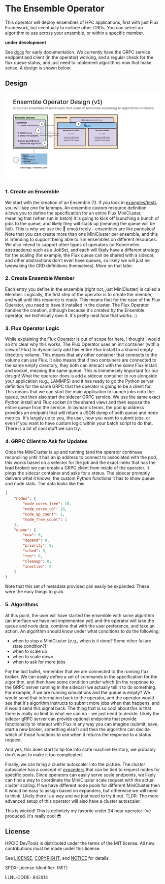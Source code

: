 # The Ensemble Operator

This operator will deploy ensembles of HPC applications, first with just Flux Framework, but eventually to include other CRDs. You can select an algorithm to use across your ensemble, or within a specific member.

**under development**

See [docs](docs) for early documentation. We currently have the GRPC service endpoint and client (in the operator) working, and a regular check for the flux queue status, and just need to implement algorithms now that make sense. A design is shown below.

## Design

![docs/img/design.png](docs/img/design.png)

### 1. Create an Ensemble

We start with the creation of an Ensemble (1). If you look in [examples/tests](examples/tests) you will see one for lammps. An ensemble custom resource definition allows you to define the specification for an entire Flux MiniCluster, meaning that (when run in batch) it is going to kick off launching a bunch of jobs to the queue, and likely they will stack up (meaning the queue will be full). This is why we use the 🥞️ emoji freely - ensembles are like pancakes! Note that you can create more than one MiniCluster per ensemble, and this is intending to support being able to run ensembles on different resources. We also intend to support other types of operators (or Kubernetes abstractions) such as a JobSet, and each will likely have a different strategy for the scaling (for example, the Flux queue can be shared with a sidecar, and other abstractions don't even have queues, so likely we will just be twewaking the CRD definitions themselves). More on that later.

### 2. Create Ensemble Member

Each entry you define in the ensemble (right not, just MiniCluster) is called a Member. Logically, the first step of the operator
is to create the member, and wait until this resource is ready. This means that for the case of the Flux Operator, you need to have it installed in the cluster. The Flux Operator handles the creation, although because it's created _by_ the Ensemble operator, we technically own it. It's pretty neat how that works. :)

### 3. Flux Operator Logic

While explaining the Flux Operator is out of scope for here, I thought I would so it's clear why this works. The Flux Operator uses an init container (with a view of Flux) to dynamically add this entire Flux install to a shared empty directory volume. This means that any other container that connects to the volume can use Flux. It also means that if two containers are connected to the same empty directory, they both can interact with the _same_ Flux install and socket, meaning the same queue. This is immenesely important for our design! What the operator does is add a sidecar container to run alongside your application (e.g., LAMMPS) and 
it has ready to go the Python server definition for the same GRPC that the operator is going to be a client for. This means that we can start the main application to launch jobs onto the queue, but then also start the sidecar GRPC service. We use the same exact Python install and Flux socket (in the shared view) and then expose the entire queue from the service. In layman's terms, the pod ip address provides an endpoint that will return a JSON dump of both queue and node metrics.  It's largely up to you, the user, how you want to submit jobs, or even if you want to have custom logic within your batch script to do that. There is a lot of cool stuff we can try.

### 4. GRPC Client to Ask for Updates

Once the MiniCluster is up and running (and the operator continues reconciling until it has an ip address to connect to associated with the pod, this works based on a selector for the job and the exact index that has the lead broker) we can create a GRPC client
from inside of the operator. It pings the sidecar container and asks for a status. The sidecar promptly delivers what it knows, the custom Python functions it has to show queue and node stats. The data looks like this:

```json
{
    "nodes": {
        "node_cores_free": 10,
        "node_cores_up": 10,
        "node_up_count": 1,
        "node_free_count": 1
    },
    "queue": {
        "new": 0,
        "depend": 0,
        "priority": 0,
        "sched": 0,
        "run": 0,
        "cleanup": 0,
        "inactive": 0
    }
}
```

Note that this set of metadata provided can easily be expanded. These were the easy things to grab.

### 5. Algorithms

At this point, the user will have started the ensemble with some algorithm (an interface we have not implemented yet) and the operator will take the queue and node data, combine that with the user preference, and take an action. An algorithm should know under
what conditions to do the following:

- when to stop a MiniCluster (e.g., when is it done? Some other failure state condition?)
- when to scale up
- when to scale down
- when to ask for more jobs

For the last bullet, remember that we are connected to the running flux broker. We can easily define a set of commands in the specification for the algorithm, and then have some condition under which (in the response to the GRPC server running in the sidecar) we actually tell it to do something. For example, if we are running simulations and the queue is empty? We would send that information back to the operator, and the operator would see that it's algorithm instructs to submit more jobs when that happens, and it would send this signal back. The thing that is so cool about this is that there is really no limit to what we can do - we just need to decide. Likely the sidecar gRPC server can provide optional endpoints that provide functionality to interact with Flux in any way you can imagine (submit, save, start a new broker, something else?) and then the algorithm can decide which of those functions to use when it returns the response to a status request.

And yes, this does start to tip toe into state machine territory, we probably don't want to make it too complicated.

Finally, we can bring a cluster autoscaler into the picture. The _cluster_ autoscaler has a concept of [expanders](https://github.com/kubernetes/autoscaler/tree/master/cluster-autoscaler/expander) that can be tied to request nodes for specific pools. Since operators can easily serve scale endpoints, we likely can find a way to coordinate the MiniCluster scale request with the actual cluster scaling. If we have different node pools for different MiniCluster then it would be easy to assign based on expanders, but otherwise we will need to think. Likely there is a way and we just need to try it out. TLDR: The more advanced setup of this operator will also have a cluster autoscaler.

This is wicked! This is definitely my favorite under 24 hour operator I've produced. It's really cool 😎️

## License

HPCIC DevTools is distributed under the terms of the MIT license.
All new contributions must be made under this license.

See [LICENSE](https://github.com/converged-computing/cloud-select/blob/main/LICENSE),
[COPYRIGHT](https://github.com/converged-computing/cloud-select/blob/main/COPYRIGHT), and
[NOTICE](https://github.com/converged-computing/cloud-select/blob/main/NOTICE) for details.

SPDX-License-Identifier: (MIT)

LLNL-CODE- 842614
